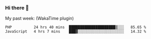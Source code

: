 ### Hi there 👋

My past week: (WakaTime plugin)
<!--START_SECTION:waka-->
```text
PHP          24 hrs 40 mins  █████████████████████▒░░░   85.65 % 
JavaScript   4 hrs 7 mins    ███▓░░░░░░░░░░░░░░░░░░░░░   14.32 % 
```
<!--END_SECTION:waka-->
